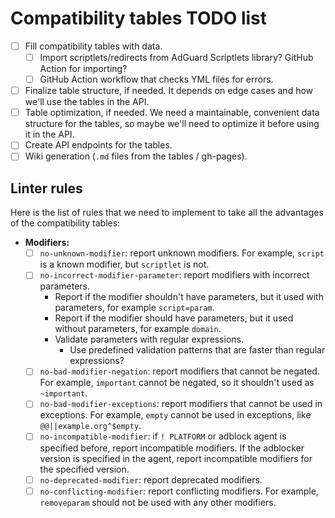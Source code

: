 # Compatibility tables TODO list

- [ ] Fill compatibility tables with data.
  - [ ] Import scriptlets/redirects from AdGuard Scriptlets library? GitHub Action for importing?
  - [ ] GitHub Action workflow that checks YML files for errors.
- [ ] Finalize table structure, if needed. It depends on edge cases and how we'll use the tables in the API.
- [ ] Table optimization, if needed. We need a maintainable, convenient data structure for the tables, so maybe we'll need to optimize it before using it in the API.
- [ ] Create API endpoints for the tables.
- [ ] Wiki generation (`.md` files from the tables / gh-pages).

## Linter rules

Here is the list of rules that we need to implement to take all the advantages of the compatibility tables:

- **Modifiers:**
  - [ ] `no-unknown-modifier`: report unknown modifiers. For example, `script` is a known modifier, but `scriptlet` is not.
  - [ ] `no-incorrect-modifier-parameter`: report modifiers with incorrect parameters.
    - Report if the modifier shouldn't have parameters, but it used with parameters, for example `script=param`.
    - Report if the modifier should have parameters, but it used without parameters, for example `domain`.
    - Validate parameters with regular expressions.
      - Use predefined validation patterns that are faster than regular expressions?
  - [ ] `no-bad-modifier-negation`: report modifiers that cannot be negated. For example, `important` cannot be negated, so it shouldn't used as `~important`.
  - [ ] `no-bad-modifier-exceptions`: report modifiers that cannot be used in exceptions. For example, `empty` cannot be used in exceptions, like `@@||example.org^$empty`.
  - [ ] `no-incompatible-modifier`: if `! PLATFORM` or adblock agent is specified before, report incompatible modifiers. If the adblocker version is specified in the agent, report incompatible modifiers for the specified version.
  - [ ] `no-deprecated-modifier`: report deprecated modifiers.
  - [ ] `no-conflicting-modifier`: report conflicting modifiers. For example, `removeparam` should not be used with any other modifiers.
